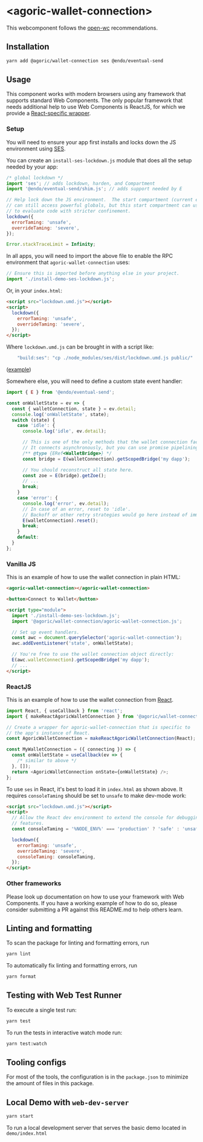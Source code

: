 # \<agoric-wallet-connection>

This webcomponent follows the [open-wc](https://github.com/open-wc/open-wc)
recommendations.

## Installation

```bash
yarn add @agoric/wallet-connection ses @endo/eventual-send
```

## Usage

This component works with modern browsers using any framework that supports
standard Web Components. The only popular framework that needs additional help
to use Web Components is ReactJS, for which we provide a [React-specific wrapper](#ReactJS).

### Setup

You will need to ensure your app first installs and locks down the JS
environment using
[SES](https://github.com/endojs/endo/tree/master/packages/ses#readme).

You can create an `install-ses-lockdown.js` module that does all the setup
needed by your app:

```js
/* global lockdown */
import 'ses'; // adds lockdown, harden, and Compartment
import '@endo/eventual-send/shim.js'; // adds support needed by E

// Help lock down the JS environment.  The start compartment (current evaluation context)
// can still access powerful globals, but this start compartment can use `new Compartment(...)`
// to evaluate code with stricter confinement.
lockdown({
  errorTaming: 'unsafe',
  overrideTaming: 'severe',
});

Error.stackTraceLimit = Infinity;
```

In all apps, you will need to import the above file to enable the RPC
environment that `agoric-wallet-connection` uses:

```js
// Ensure this is imported before anything else in your project.
import './install-demo-ses-lockdown.js';
```

Or, in your `index.html`:

```html
<script src="lockdown.umd.js"></script>
<script>
  lockdown({
    errorTaming: 'unsafe',
    overrideTaming: 'severe',
  });
</script>
```

Where `lockdown.umd.js` can be brought in with a script like:

```js
    "build:ses": "cp ./node_modules/ses/dist/lockdown.umd.js public/"
```

([example](https://github.com/Agoric/agoric-sdk/pull/3879/files))

Somewhere else, you will need to define a custom state event handler:

```js
import { E } from '@endo/eventual-send';

const onWalletState = ev => {
  const { walletConnection, state } = ev.detail;
  console.log('onWalletState', state);
  switch (state) {
    case 'idle': {
      console.log('idle', ev.detail);

      // This is one of the only methods that the wallet connection facet allows.
      // It connects asynchronously, but you can use promise pipelining immediately.
      /** @type {ERef<WalletBridge>} */
      const bridge = E(walletConnection).getScopedBridge('my dapp');

      // You should reconstruct all state here.
      const zoe = E(bridge).getZoe();
      // ...
      break;
    }
    case 'error': {
      console.log('error', ev.detail);
      // In case of an error, reset to 'idle'.
      // Backoff or other retry strategies would go here instead of immediate reset.
      E(walletConnection).reset();
      break;
    }
    default:
  }
};
```

### Vanilla JS

This is an example of how to use the wallet connection in plain HTML:

```html
<agoric-wallet-connection></agoric-wallet-connection>

<button>Connect to Wallet</button>

<script type="module">
  import './install-demo-ses-lockdown.js';
  import '@agoric/wallet-connection/agoric-wallet-connection.js';

  // Set up event handlers.
  const awc = document.querySelector('agoric-wallet-connection');
  awc.addEventListener('state', onWalletState);

  // You're free to use the wallet connection object directly:
  E(awc.walletConnection).getScopedBridge('my dapp');
  // ...
</script>
```

### ReactJS

This is an example of how to use the wallet connection from
[React](https://reactjs.org).

```js
import React, { useCallback } from 'react';
import { makeReactAgoricWalletConnection } from '@agoric/wallet-connection/react.js';

// Create a wrapper for agoric-wallet-connection that is specific to
// the app's instance of React.
const AgoricWalletConnection = makeReactAgoricWalletConnection(React);

const MyWalletConnection = ({ connecting }) => {
  const onWalletState = useCallback(ev => {
    /* similar to above */
  }, []);
  return <AgoricWalletConnection onState={onWalletState} />;
};
```

To use `ses` in React, it's best to load it in `index.html` as shown above. It
requires `consoleTaming` should be set to `unsafe` to make dev-mode work:

```html
<script src="lockdown.umd.js"></script>
<script>
  // Allow the React dev environment to extend the console for debugging
  // features.
  const consoleTaming = '%NODE_ENV%' === 'production' ? 'safe' : 'unsafe';

  lockdown({
    errorTaming: 'unsafe',
    overrideTaming: 'severe',
    consoleTaming: consoleTaming,
  });
</script>
```

### Other frameworks

Please look up documentation on how to use your framework with Web Components.
If you have a working example of how to do so, please consider submitting a PR
against this README.md to help others learn.

## Linting and formatting

To scan the package for linting and formatting errors, run

```bash
yarn lint
```

To automatically fix linting and formatting errors, run

```bash
yarn format
```

## Testing with Web Test Runner

To execute a single test run:

```bash
yarn test
```

To run the tests in interactive watch mode run:

```bash
yarn test:watch
```

## Tooling configs

For most of the tools, the configuration is in the `package.json` to minimize
the amount of files in this package.

## Local Demo with `web-dev-server`

```bash
yarn start
```

To run a local development server that serves the basic demo located in `demo/index.html`
